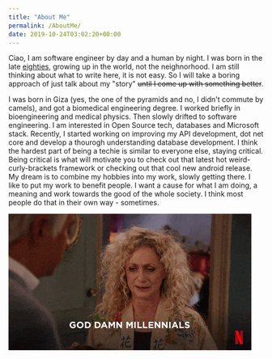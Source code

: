 ```yaml
---
title: "About Me"
permalink: /AboutMe/
date: 2019-10-24T03:02:20+00:00
---
```


Ciao, I am software engineer by day and a human by night. I was born in the late [eighties](https://en.wikipedia.org/wiki/1980s), growing up in the world, not the neighnorhood. I am still thinking about what to write here, it is not easy. So I will take a boring approach of just talk about my "story" ~~until I come up with something better~~. 

I was born in Giza (yes, the one of the pyramids and no, I didn't commute by camels), and got a biomedical engineering degree. I worked briefly in bioengineering and medical physics. Then slowly drifted to software engineering. I am interested in Open Source tech, databases and Microsoft stack. Recently, I started working on improving my API development, dot net core and develop a thourogh understanding database development. I think the hardest part of being a techie is similar to everyone else, staying critical. Being critical is what will motivate you to check out that latest hot weird-curly-brackets framework or checking out that cool new android release. My dream is to combine my hobbies into my work, slowly getting there.
I like to put my work to benefit people. I want a cause for what I am doing, a meaning and work towards the good of the whole society. I think most people do that in their own way - sometimes.

![being snowflake](..\assets\images\goddamn_millenials.gif)